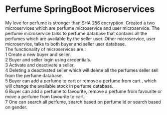 # Perfume SpringBoot Microservices
 My love for perfume is stronger than SHA 256 encryption.
Created a two microservices which are perfume microservice and user microservice. The perfume microservice talks to perfume database that contains all the perfumes which are available by the seller user. Other microservice, user microservice, talks to both buyer and seller user database. <br />
The functionality of microservices are :<br />
1 Create a new buyer and seller.<br />
2 Buyer and seller login using credentials.<br />
3 Activate and deactivate a seller.<br />
4 Deleting a deactivated seller which will delete all the perfumes seller sell from the perfume database.<br />
5 Buyer can add a perfume to cart or remove a perfume from cart , which will change the available stock in perfume database.<br />
6 Buyer can add a perfume to favourite, remove a perfume from favourite or move a perfume from favourite to cart.<br />
7 One can search all perfume, search based on perfume id or search based on gender.<br />
